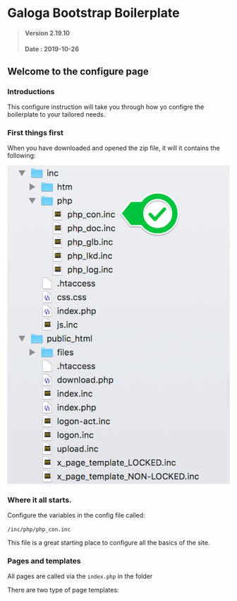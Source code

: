 # Galoga Bootstrap Boilerplate
> #### Version 2.19.10 
> #### Date : 2019-10-26

## Welcome to the configure page
### Introductions
This configure instruction will take you through how yo configre the boilerplate to your tailored needs.

### First things first
When you have downloaded and opened the zip file, it will it contains the following:

![File layout map](site.png)

### Where it all starts.
Configure the variables in the config file called:

<code>/inc/php/php_con.inc</code>

This file is a great starting place to configure all the basics of the site.

### Pages and templates
All pages are called via the <code>index.php</code> in the folder 

There are two type of page templates: 